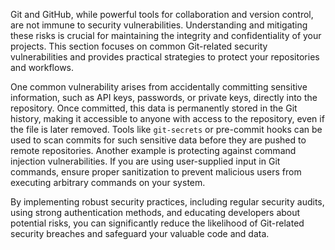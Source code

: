 Git and GitHub, while powerful tools for collaboration and version control, are not immune to security vulnerabilities. Understanding and mitigating these risks is crucial for maintaining the integrity and confidentiality of your projects. This section focuses on common Git-related security vulnerabilities and provides practical strategies to protect your repositories and workflows.

One common vulnerability arises from accidentally committing sensitive information, such as API keys, passwords, or private keys, directly into the repository. Once committed, this data is permanently stored in the Git history, making it accessible to anyone with access to the repository, even if the file is later removed. Tools like `git-secrets` or pre-commit hooks can be used to scan commits for such sensitive data before they are pushed to remote repositories. Another example is protecting against command injection vulnerabilities. If you are using user-supplied input in Git commands, ensure proper sanitization to prevent malicious users from executing arbitrary commands on your system.

By implementing robust security practices, including regular security audits, using strong authentication methods, and educating developers about potential risks, you can significantly reduce the likelihood of Git-related security breaches and safeguard your valuable code and data.